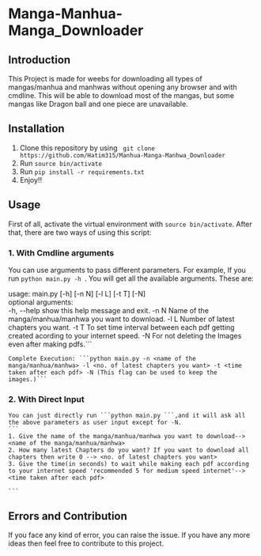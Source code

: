 # Manga-Manhua-Manga_Downloader

## Introduction
This Project is made for weebs for downloading all types of mangas/manhua and manhwas without opening any browser and with cmdline. This will be able to download most of the mangas, but some mangas like Dragon ball and one piece are unavailable.

## Installation 
1. Clone this repository by using ``` git clone https://github.com/Hatim315/Manhua-Manga-Manhwa_Downloader```<br>
2. Run ```source bin/activate```
2. Run ```pip install -r requirements.txt ```<br>
3. Enjoy!!<br>

## Usage
First of all, activate the virtual environment with ```source bin/activate```.
After that, there are two ways of using this script:

### 1. With Cmdline arguments
   You can use arguments to pass different parameters. For example,
   If you run ```python main.py -h ```. You will get all the available arguments. These are:
   
   usage: main.py [-h] [-n N] [-l L] [-t T] [-N]
   <br>
   optional arguments:<br>
    -h, --help  show this help message and exit.
    -n N        Name of the manga/manhua/manhwa you want to download.
    -l L        Number of latest chapters you want.
    -t T        To set time interval between each pdf getting created acording to your internet speed.
    -N          For not deleting the Images even after making pdfs.```
    
    
    Complete Execution: ```python main.py -n <name of the manga/manhua/manhwa> -l <no. of latest chapters you want> -t <time taken after each pdf> -N (This flag can be used to keep the images.)```

### 2. With Direct Input 
    
    You can just directly run ```python main.py ```,and it will ask all the above parameters as user input except for -N. 
    ```
    1. Give the name of the manga/manhua/manhwa you want to download--> <name of the manga/manhua/manhwa>
    2. How many latest Chapters do you want? If you want to download all chapters then write 0 --> <no. of latest chapters you want>
    3. Give the time(in seconds) to wait while making each pdf according to your internet speed 'recommended 5 for medium speed internet'--> <time taken after each pdf>
    
    ```
## Errors and Contribution
   If you face any kind of error, you can raise the issue. If you have any more ideas then feel free to contribute to this project.
   







